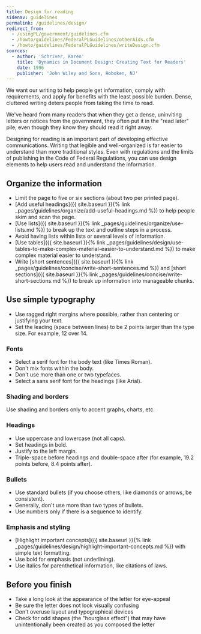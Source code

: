 ```yaml
---
title: Design for reading
sidenav: guidelines
permalink: /guidelines/design/
redirect_from:
  - /usingPL/government/guidelines.cfm
  - /howto/guidelines/FederalPLGuidelines/otherAids.cfm
  - /howto/guidelines/FederalPLGuidelines/writeDesign.cfm
sources:
  - author: 'Schriver, Karen'
    title: 'Dynamics in Document Design: Creating Text for Readers'
    date: 1996
    publisher: 'John Wiley and Sons, Hoboken, NJ'
---
```


We want our writing to help people get information, comply with requirements, and apply for benefits with the least possible burden. Dense, cluttered writing deters people from taking the time to read.

We've heard from many readers that when they get a dense, uninviting letters or notices from the government, they often put it in the "read later" pile, even though they know they should read it right away.

Designing for reading is an important part of developing effective communications. Writing that legible and well-organized is far easier to understand than more traditional styles. Even with regulations and the limits of publishing in the Code of Federal Regulations, you can use design elements to help users read and understand the information.

## Organize the information

- Limit the page to five or six sections (about two per printed page).
- [Add useful headings]({{ site.baseurl }}{% link _pages/guidelines/organize/add-useful-headings.md %}) to help people skim and scan the page.
- [Use lists]({{ site.baseurl }}{% link _pages/guidelines/organize/use-lists.md %}) to break up the text and outline steps in a process.
- Avoid having lists within lists or several levels of information.
- [Use tables]({{ site.baseurl }}{% link _pages/guidelines/design/use-tables-to-make-complex-material-easier-to-understand.md %}) to make complex material easier to understand.
- Write [short sentences]({{ site.baseurl }}{% link _pages/guidelines/concise/write-short-sentences.md %}) and [short sections]({{ site.baseurl }}{% link _pages/guidelines/concise/write-short-sections.md %}) to break up information into manageable chunks.

## Use simple typography

- Use ragged right margins where possible, rather than centering or justifying your text.
- Set the leading (space between lines) to be 2 points larger than the type size. For example, 12 over 14.

### Fonts

- Select a serif font for the body text (like Times Roman).
- Don't mix fonts within the body.
- Don't use more than one or two typefaces.
- Select a sans serif font for the headings (like Arial).

### Shading and borders

Use shading and borders only to accent graphs, charts, etc.

### Headings

- Use uppercase and lowercase (not all caps).
- Set headings in bold.
- Justify to the left margin.
- Triple-space before headings and double-space after (for example, 19.2 points before, 8.4 points after).

### Bullets

- Use standard bullets (if you choose others, like diamonds or arrows, be consistent).
- Generally, don't use more than two types of bullets.
- Use numbers only if there is a sequence to identify.

### Emphasis and styling

- [Highlight important concepts]({{ site.baseurl }}{% link _pages/guidelines/design/highlight-important-concepts.md %}) with simple text formatting.
- Use bold for emphasis (not underlining).
- Use italics for parenthetical information, like citations of laws.

## Before you finish

- Take a long look at the appearance of the letter for eye-appeal
- Be sure the letter does not look visually confusing
- Don't overuse layout and typographical devices
- Check for odd shapes (the "hourglass effect") that may have unintentionally been created as you composed the letter

